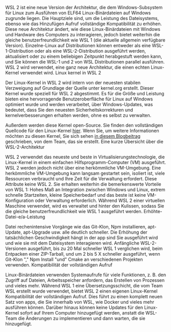 WSL 2 ist eine neue Version der Architektur, die dem Windows-Subsystem für Linux zum Ausführen von ELF64 Linux-Binärdateien auf Windows zugrunde liegen. Die Hauptziele sind, um die Leistung des Dateisystems, ebenso wie das Hinzufügen Aufruf vollständige Kompatibilität zu erhöhen. Diese neue Architektur ändert, wie diese Linux-Binärdateien mit Windows und Hardware des Computers zu interagieren, jedoch bietet weiterhin die gleiche benutzerfreundlichkeit wie WSL 1 (die aktuelle allgemein verfügbare Version). Einzelne-Linux auf Distributionen können entweder als eine WSL-1-Distribution oder als eine WSL-2-Distribution ausgeführt werden, aktualisiert oder zu einem beliebigen Zeitpunkt herabgestuft werden kann, und Sie können die WSL-1 und 2 von WSL Distributionen parallel ausführen. WSL 2 wird verwendet, eine ganz neue Architektur, die einen echten Linux-Kernel verwendet wird.
Linux kernel in WSL 2

Der Linux-Kernel in WSL 2 wird intern von der neuesten stabilen Verzweigung auf Grundlage der Quelle unter kernel.org erstellt. Dieser Kernel wurde speziell für WSL 2 abgestimmt. Es für die Größe und Leistung bieten eine hervorragende Benutzeroberfläche für Linux auf Windows optimiert wurde und werden verarbeitet, über Windows-Updates, was bedeutet, dass Sie den neuesten Sicherheitskorrekturen und kernelverbesserungen erhalten werden, ohne es selbst zu verwalten.

Außerdem werden diese Kernel open-Source. Sie finden den vollständigen Quellcode für den Linux-Kernel [hier](https://thirdpartysource.microsoft.com/download/Windows%20Subsystem%20for%20Linux%20v2/May%202019/WSLv2-Linux-Kernel-master.zip). Wenn Sie, um weitere Informationen möchten zu diesen Kernel, Sie sich sehen [in diesem Blogbeitrag](https://devblogs.microsoft.com/commandline/shipping-a-linux-kernel-with-windows/) geschrieben, von dem Team, das sie erstellt.
Eine kurze Übersicht über die WSL-2-Architektur

WSL 2 verwendet das neueste und beste in Virtualisierungstechnologie, die Linux-Kernel in einem einfachen Hilfsprogramm-Computer (VM) ausgeführt. WSL 2 werden jedoch nicht über eine herkömmliche VM-Umgebung. Eine herkömmliche VM-Umgebung kann langsam gestartet sein, isoliert ist, viele Ressourcen verbraucht und Ihre Zeit für die Verwaltung erfordert. Diese Attribute keine WSL 2. Sie erhalten weiterhin die bemerkenswerte Vorteile von WSL 1: Hohes Maß an Integration zwischen Windows und Linux, extrem schnelle Startzeiten, kleine Speicherbedarf und das beste ist keine VM-Konfiguration oder Verwaltung erforderlich. Während WSL 2 einer virtuellen Maschine verwendet, wird es verwaltet und hinter den Kulissen, sodass Sie die gleiche benutzerfreundlichkeit wie WSL 1 ausgeführt werden.
Erhöhte-Datei-e/a-Leistung

Datei rechenintensive Vorgänge wie das Git-Klon, Npm installieren, apt-Update, apt-Upgrade usw. alle deutlich schneller. Die Erhöhung der tatsächlichen Geschwindigkeit hängt in der app sind Sie ausgeführt wird und wie sie mit dem Dateisystem interagieren wird. Anfängliche WSL-2-Versionen ausgeführt, bis zu 20 Mal schneller WSL 1 verglichen wird, beim Entpacken einer ZIP-Tarball, und um 2 bis 5 X schneller ausgeführt, wenn Git-Klon "," Npm Install "und" Cmake an verschiedenen Projekten verwenden.
Kompatibilität der vollständigen Aufruf

Linux-Binärdateien verwenden Systemaufrufe für viele Funktionen, z. B. den Zugriff auf Dateien, Arbeitsspeicher anfordern, das Erstellen von Prozessen und vieles mehr. Während WSL 1 eine Übersetzungsschicht, die vom Team WSL erstellt wurde verwendet, bietet WSL 2 einen eigenen Linux-Kernel Kompatibilität der vollständigen Aufruf. Dies führt zu einen komplett neuen Satz von apps, die Sie innerhalb von WSL, wie Docker und vieles mehr ausführen können. Darüber hinaus können keine Updates für den Linux-Kernel sofort auf Ihrem Computer hinzugefügt werden, anstatt die WSL-Team die Änderungen zu implementieren und dann warten, die sie hinzugefügt.
